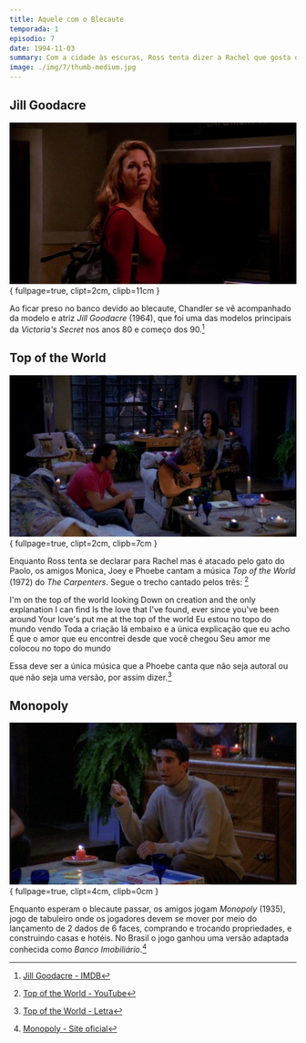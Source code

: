 ```yaml
---
title: Aquele com o Blecaute
temporada: 1
episodio: 7
date: 1994-11-03
summary: Com a cidade às escuras, Ross tenta dizer a Rachel que gosta dela.
image: ./img/7/thumb-medium.jpg
---
```


## Jill Goodacre

![Jill Goodacre](./img/7/jill-goodacre.png){ fullpage=true, clipt=2cm, clipb=11cm }

<cena>
  <chandler
    original="- I am trapped in an ATM vestibule with Jill Goodacre."
    traducao="- Estou preso num caixa 24 horas com Jill Goodacre."
  ></chandler>
</cena>

Ao ficar preso no banco devido ao blecaute, Chandler se vê acompanhado da modelo
e atriz *Jill Goodacre* (1964), que foi uma das modelos principais da
*Victoria's Secret* nos anos 80 e começo dos 90.[^goodacre-imdb]

[^goodacre-imdb]: [Jill Goodacre - IMDB](https://www.imdb.com/name/nm0004969/)

## Top of the World

![Top of the World](./img/7/top-of-the-world.png){ fullpage=true, clipt=2cm, clipb=7cm }

Enquanto Ross tenta se declarar para Rachel mas é atacado pelo gato do Paolo,
os amigos Monica, Joey e Phoebe cantam a música *Top of the World* (1972) do *The Carpenters*.
Segue o trecho cantado pelos três: [^carpenters-yt]

<musica>
  <letra slot="original">
    I'm on the top of the world looking
    Down on creation and the only explanation I can find
    Is the love that I've found, ever since you've been around
    Your love's put me at the top of the world
  </letra>
  <letra slot="traducao">
    Eu estou no topo do mundo vendo
    Toda a criação lá embaixo e a única explicação que eu acho
    É que o amor que eu encontrei desde que você chegou
    Seu amor me colocou no topo do mundo
  </letra>
</musica>

Essa deve ser a única música que a Phoebe canta que não seja autoral ou que
não seja uma versão, por assim dizer.[^carpenters-letra]

[^carpenters-yt]: [Top of the World - YouTube](https://www.youtube.com/watch?v=vupwAFMXLkA)
[^carpenters-letra]: [Top of the World - Letra](https://www.letras.mus.br/carpenters/7023/traducao.html)

## Monopoly

![Monopoly](./img/7/monopoly.png){ fullpage=true, clipt=4cm, clipb=0cm }

Enquanto esperam o blecaute passar, os amigos jogam *Monopoly* (1935), jogo de
tabuleiro onde os jogadores devem se mover por meio do lançamento de 2 dados
de 6 faces, comprando e trocando propriedades, e construindo casas e hotéis.
No Brasil o jogo ganhou uma versão adaptada conhecida como
*Banco Imobiliário*.[^monopoly-site]

[^monopoly-site]: [Monopoly - Site oficial](https://monopoly.hasbro.com/pt-br)
